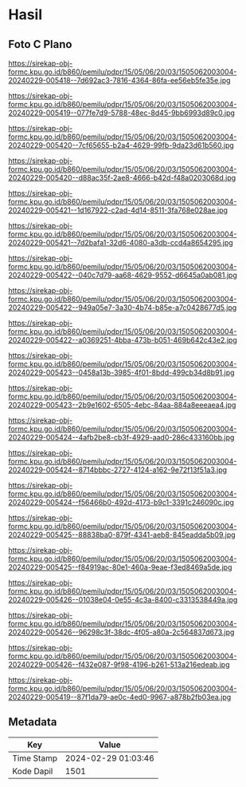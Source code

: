 # Hasil

## Foto C Plano

https://sirekap-obj-formc.kpu.go.id/b860/pemilu/pdpr/15/05/06/20/03/1505062003004-20240229-005418--7d692ac3-7816-4364-86fa-ee56eb5fe35e.jpg

https://sirekap-obj-formc.kpu.go.id/b860/pemilu/pdpr/15/05/06/20/03/1505062003004-20240229-005419--077fe7d9-5788-48ec-8d45-9bb6993d89c0.jpg

https://sirekap-obj-formc.kpu.go.id/b860/pemilu/pdpr/15/05/06/20/03/1505062003004-20240229-005420--7cf65655-b2a4-4629-99fb-9da23d61b560.jpg

https://sirekap-obj-formc.kpu.go.id/b860/pemilu/pdpr/15/05/06/20/03/1505062003004-20240229-005420--d88ac35f-2ae8-4666-b42d-f48a0203068d.jpg

https://sirekap-obj-formc.kpu.go.id/b860/pemilu/pdpr/15/05/06/20/03/1505062003004-20240229-005421--1d167922-c2ad-4d14-8511-3fa768e028ae.jpg

https://sirekap-obj-formc.kpu.go.id/b860/pemilu/pdpr/15/05/06/20/03/1505062003004-20240229-005421--7d2bafa1-32d6-4080-a3db-ccd4a8654295.jpg

https://sirekap-obj-formc.kpu.go.id/b860/pemilu/pdpr/15/05/06/20/03/1505062003004-20240229-005422--040c7d79-aa68-4629-9552-d6645a0ab081.jpg

https://sirekap-obj-formc.kpu.go.id/b860/pemilu/pdpr/15/05/06/20/03/1505062003004-20240229-005422--949a05e7-3a30-4b74-b85e-a7c0428677d5.jpg

https://sirekap-obj-formc.kpu.go.id/b860/pemilu/pdpr/15/05/06/20/03/1505062003004-20240229-005422--a0369251-4bba-473b-b051-469b642c43e2.jpg

https://sirekap-obj-formc.kpu.go.id/b860/pemilu/pdpr/15/05/06/20/03/1505062003004-20240229-005423--0458a13b-3985-4f01-8bdd-499cb34d8b91.jpg

https://sirekap-obj-formc.kpu.go.id/b860/pemilu/pdpr/15/05/06/20/03/1505062003004-20240229-005423--2b9e1602-6505-4ebc-84aa-884a8eeeaea4.jpg

https://sirekap-obj-formc.kpu.go.id/b860/pemilu/pdpr/15/05/06/20/03/1505062003004-20240229-005424--4afb2be8-cb3f-4929-aad0-286c433160bb.jpg

https://sirekap-obj-formc.kpu.go.id/b860/pemilu/pdpr/15/05/06/20/03/1505062003004-20240229-005424--8714bbbc-2727-4124-a162-9e72f13f51a3.jpg

https://sirekap-obj-formc.kpu.go.id/b860/pemilu/pdpr/15/05/06/20/03/1505062003004-20240229-005424--f56466b0-492d-4173-b9c1-3391c246090c.jpg

https://sirekap-obj-formc.kpu.go.id/b860/pemilu/pdpr/15/05/06/20/03/1505062003004-20240229-005425--88838ba0-879f-4341-aeb8-845eadda5b09.jpg

https://sirekap-obj-formc.kpu.go.id/b860/pemilu/pdpr/15/05/06/20/03/1505062003004-20240229-005425--f84919ac-80e1-460a-9eae-f3ed8469a5de.jpg

https://sirekap-obj-formc.kpu.go.id/b860/pemilu/pdpr/15/05/06/20/03/1505062003004-20240229-005426--01038e04-0e55-4c3a-8400-c3313538449a.jpg

https://sirekap-obj-formc.kpu.go.id/b860/pemilu/pdpr/15/05/06/20/03/1505062003004-20240229-005426--96298c3f-38dc-4f05-a80a-2c564837d673.jpg

https://sirekap-obj-formc.kpu.go.id/b860/pemilu/pdpr/15/05/06/20/03/1505062003004-20240229-005426--f432e087-9f98-4196-b261-513a216edeab.jpg

https://sirekap-obj-formc.kpu.go.id/b860/pemilu/pdpr/15/05/06/20/03/1505062003004-20240229-005419--87f1da79-ae0c-4ed0-9967-a878b2fb03ea.jpg


## Metadata

| Key        | Value               |
| ---------- | ------------------- |
| Time Stamp | 2024-02-29 01:03:46 |
| Kode Dapil | 1501                |




